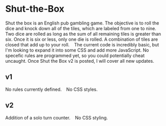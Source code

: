 # Shut-the-Box
Shut the box is an English pub gambling game. The objective is to roll the dice and knock down all of the tiles, which are labeled from one to nine. &ensp;
Two dice are rolled as long as the sum of all remaining tiles is greater than six. Once it is six or less, only one die is rolled. A combination of tiles are closed that add up to your roll. &ensp;
The current code is incredibly basic, but I'm looking to expand it into some CSS and add more JavaScript. No specefic rules are programmed yet, so you could potentially cheat uncaught. Once Shut the Box v2 is posted, I will cover all new updates. 
## v1
No rules currently defined. &ensp;
No CSS styles. 
## v2
Addition of a solo turn counter. &ensp;
No CSS styling.

